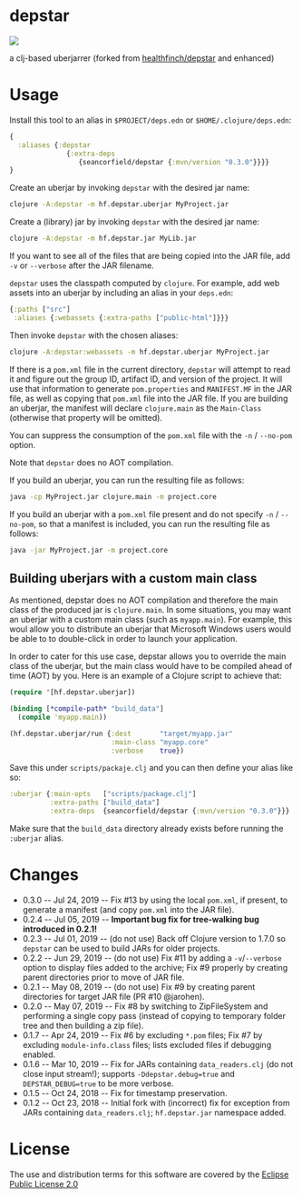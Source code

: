 # depstar

<img src="./depstar_logo.png" />

a clj-based uberjarrer (forked from [healthfinch/depstar](https://github.com/healthfinch/depstar) and enhanced)

# Usage

Install this tool to an alias in `$PROJECT/deps.edn` or `$HOME/.clojure/deps.edn`:

```clj
{
  :aliases {:depstar
              {:extra-deps
                 {seancorfield/depstar {:mvn/version "0.3.0"}}}}
}
```

Create an uberjar by invoking `depstar` with the desired jar name:

```bash
clojure -A:depstar -m hf.depstar.uberjar MyProject.jar
```

Create a (library) jar by invoking `depstar` with the desired jar name:

```bash
clojure -A:depstar -m hf.depstar.jar MyLib.jar
```

If you want to see all of the files that are being copied into the JAR file, add `-v` or `--verbose` after the JAR filename.

`depstar` uses the classpath computed by `clojure`.
For example, add web assets into an uberjar by including an alias in your `deps.edn`:

```clj
{:paths ["src"]
 :aliases {:webassets {:extra-paths ["public-html"]}}}
```

Then invoke `depstar` with the chosen aliases:

```bash
clojure -A:depstar:webassets -m hf.depstar.uberjar MyProject.jar
```

If there is a `pom.xml` file in the current directory, `depstar` will attempt to read it and figure out the group ID, artifact ID, and version of the project. It will use that information to generate `pom.properties` and `MANIFEST.MF` in the JAR file, as well as copying that `pom.xml` file into the JAR file. If you are building an uberjar, the manifest will declare `clojure.main` as the `Main-Class` (otherwise that property will be omitted).

You can suppress the consumption of the `pom.xml` file with the `-n` / `--no-pom` option.

Note that `depstar` does no AOT compilation.

If you build an uberjar, you can run the resulting file as follows:

```bash
java -cp MyProject.jar clojure.main -m project.core
```

If you build an uberjar with a `pom.xml` file present and do not specify `-n` / `--no-pom`, so that a manifest is included, you can run the resulting file as follows:

```bash
java -jar MyProject.jar -m project.core
```

## Building uberjars with a custom main class

As mentioned, depstar does no AOT compilation and therefore the main class of the produced jar is `clojure.main`. In some situations, you may want an uberjar with a custom main class (such as `myapp.main`). For example, this woul allow you to distribute an uberjar that Microsoft Windows users would be able to to double-click in order to launch your application.

In order to cater for this use case, depstar allows you to override the main class of the uberjar, but the main class would have to be compiled ahead of time (AOT) by you. Here is an example of a Clojure script to achieve that:

``` clojure
(require '[hf.depstar.uberjar])

(binding [*compile-path* "build_data"]
  (compile 'myapp.main))

(hf.depstar.uberjar/run {:dest       "target/myapp.jar"
                         :main-class "myapp.core"
                         :verbose    true})
```

Save this under `scripts/packaje.clj` and you can then define your alias like so:

``` clojure
:uberjar {:main-opts   ["scripts/package.clj"]
          :extra-paths ["build_data"]
          :extra-deps  {seancorfield/depstar {:mvn/version "0.3.0"}}}
```

Make sure that the `build_data` directory already exists before running the `:uberjar` alias.


# Changes

* 0.3.0 -- Jul 24, 2019 -- Fix #13 by using the local `pom.xml`, if present, to generate a manifest (and copy `pom.xml` into the JAR file).
* 0.2.4 -- Jul 05, 2019 -- **Important bug fix for tree-walking bug introduced in 0.2.1!**
* 0.2.3 -- Jul 01, 2019 -- (do not use) Back off Clojure version to 1.7.0 so `depstar` can be used to build JARs for older projects.
* 0.2.2 -- Jun 29, 2019 -- (do not use) Fix #11 by adding a `-v`/`--verbose` option to display files added to the archive; Fix #9 properly by creating parent directories prior to move of JAR file.
* 0.2.1 -- May 08, 2019 -- (do not use) Fix #9 by creating parent directories for target JAR file (PR #10 @jarohen).
* 0.2.0 -- May 07, 2019 -- Fix #8 by switching to ZipFileSystem and performing a single copy pass (instead of copying to temporary folder tree and then building a zip file).
* 0.1.7 -- Apr 24, 2019 -- Fix #6 by excluding `*.pom` files; Fix #7 by excluding `module-info.class` files; lists excluded files if debugging enabled.
* 0.1.6 -- Mar 10, 2019 -- Fix for JARs containing `data_readers.clj` (do not close input stream!); supports `-Ddepstar.debug=true` and `DEPSTAR_DEBUG=true` to be more verbose.
* 0.1.5 -- Oct 24, 2018 -- Fix for timestamp preservation.
* 0.1.2 -- Oct 23, 2018 -- Initial fork with (incorrect) fix for exception from JARs containing `data_readers.clj`; `hf.depstar.jar` namespace added.

# License

The use and distribution terms for this software are covered by the
[Eclipse Public License 2.0](https://www.eclipse.org/org/documents/epl-2.0/EPL-2.0.html)

